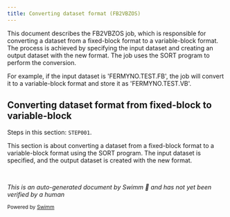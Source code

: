 ```yaml
---
title: Converting dataset format (FB2VBZOS)
---
```

This document describes the FB2VBZOS job, which is responsible for converting a dataset from a fixed-block format to a variable-block format. The process is achieved by specifying the input dataset and creating an output dataset with the new format. The job uses the SORT program to perform the conversion.

For example, if the input dataset is 'FERMYNO.TEST.FB', the job will convert it to a variable-block format and store it as 'FERMYNO.TEST.VB'.

## Converting dataset format from fixed-block to variable-block

Steps in this section: `STEP001`.

This section is about converting a dataset from a fixed-block format to a variable-block format using the SORT program. The input dataset is specified, and the output dataset is created with the new format.

&nbsp;

*This is an auto-generated document by Swimm 🌊 and has not yet been verified by a human*

<SwmMeta version="3.0.0" repo-id="Z2l0aHViJTNBJTNBbWFpbmZyYW1lJTNBJTNBU3dpbW0tRGVtbw==" repo-name="mainframe"><sup>Powered by [Swimm](/)</sup></SwmMeta>
